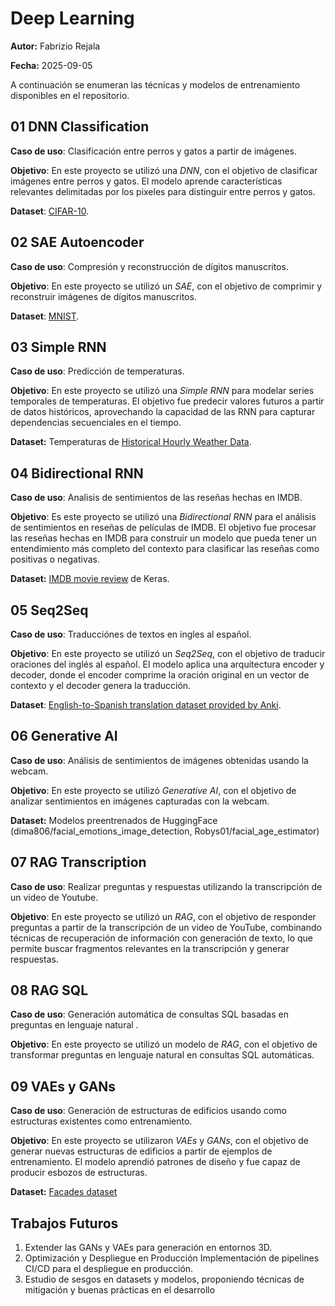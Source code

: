 # Deep Learning

**Autor:** Fabrizio Rejala

**Fecha:** 2025-09-05

A continuación se enumeran las técnicas y modelos de entrenamiento disponibles en el repositorio.

## 01 DNN Classification

**Caso de uso**: Clasificación entre perros y gatos a partir de imágenes.

**Objetivo**: En este proyecto se utilizó una _DNN_, con el objetivo de clasificar imágenes entre perros y gatos. El modelo aprende características relevantes delimitadas por los pixeles para distinguir entre perros y gatos.

**Dataset**: [CIFAR-10](https://www.cs.toronto.edu/~kriz/cifar.html).

## 02 SAE Autoencoder

**Caso de uso**: Compresión y reconstrucción de dígitos manuscritos.

**Objetivo**: En este proyecto se utilizó un _SAE_, con el objetivo de comprimir y reconstruir imágenes de dígitos manuscritos.

**Dataset**: [MNIST](https://www.tensorflow.org/datasets/catalog/mnist).

## 03 Simple RNN

**Caso de uso**: Predicción de temperaturas.

**Objetivo**: En este proyecto se utilizó una _Simple RNN_ para modelar series temporales de temperaturas. El objetivo fue predecir valores futuros a partir de datos históricos, aprovechando la capacidad de las RNN para capturar dependencias secuenciales en el tiempo.

**Dataset:** Temperaturas de [Historical Hourly Weather Data](https://www.kaggle.com/datasets/selfishgene/historical-hourly-weather-data).

## 04 Bidirectional RNN

**Caso de uso**: Analisis de sentimientos de las reseñas hechas en IMDB.

**Objetivo**: Es este proyecto se utilizó una _Bidirectional RNN_ para el análisis de sentimientos en reseñas de películas de IMDB. El objetivo fue procesar las reseñas hechas en IMDB para construir un modelo que pueda tener un entendimiento más completo del contexto para clasificar las reseñas como positivas o negativas.

**Dataset:** [IMDB movie review](https://keras.io/api/datasets/imdb/) de Keras.

## 05 Seq2Seq

**Caso de uso**: Traducciónes de textos en ingles al español.

**Objetivo**: En este proyecto se utilizó un _Seq2Seq_, con el objetivo de traducir oraciones del inglés al español. El modelo aplica una arquitectura encoder y decoder, donde el encoder comprime la oración original en un vector de contexto y el decoder genera la traducción.

**Dataset**: [English-to-Spanish translation dataset provided by Anki](https://www.manythings.org/anki/spa-eng.zip).

## 06 Generative AI

**Caso de uso**: Análisis de sentimientos de imágenes obtenidas usando la webcam.

**Objetivo**: En este proyecto se utilizó _Generative AI_, con el objetivo de analizar sentimientos en imágenes capturadas con la webcam.

**Dataset:** Modelos preentrenados de HuggingFace (dima806/facial_emotions_image_detection, Robys01/facial_age_estimator)

## 07 RAG Transcription

**Caso de uso**: Realizar preguntas y respuestas utilizando la transcripción de un video de Youtube.

**Objetivo**: En este proyecto se utilizó un _RAG_, con el objetivo de responder preguntas a partir de la transcripción de un video de YouTube, combinando técnicas de recuperación de información con generación de texto, lo que permite buscar fragmentos relevantes en la transcripción y generar respuestas.

## 08 RAG SQL

**Caso de uso**: Generación automática de consultas SQL basadas en preguntas en lenguaje natural .

**Objetivo**: En este proyecto se utilizó un modelo de _RAG_, con el objetivo de transformar preguntas en lenguaje natural en consultas SQL automáticas.

## 09 VAEs y GANs

**Caso de uso**: Generación de estructuras de edificios usando como estructuras existentes como entrenamiento.

**Objetivo**: En este proyecto se utilizaron _VAEs_ y _GANs_, con el objetivo de generar nuevas estructuras de edificios a partir de ejemplos de entrenamiento. El modelo aprendió patrones de diseño y fue capaz de producir esbozos de estructuras.

**Dataset:** [Facades dataset](https://efrosgans.eecs.berkeley.edu/pix2pix/datasets/facades.tar.gz)

## Trabajos Futuros

1. Extender las GANs y VAEs para generación en entornos 3D.
1. Optimización y Despliegue en Producción
   Implementación de pipelines CI/CD para el despliegue en producción.
1. Estudio de sesgos en datasets y modelos, proponiendo técnicas de mitigación y buenas prácticas en el desarrollo
